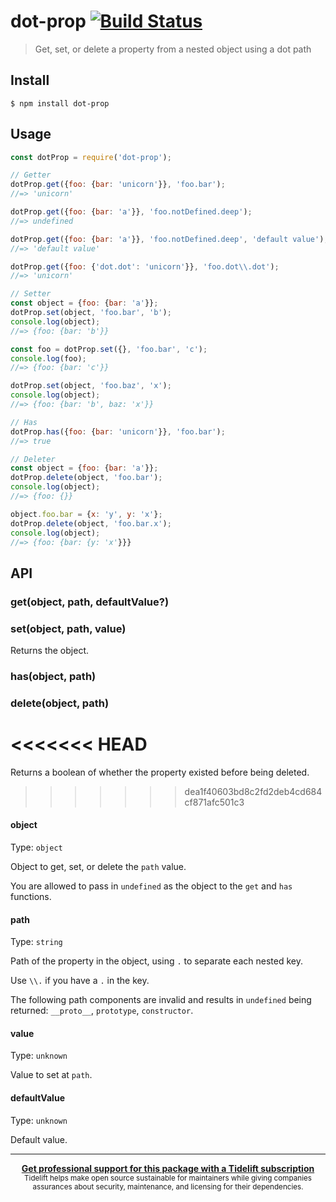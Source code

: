 # dot-prop [![Build Status](https://travis-ci.org/sindresorhus/dot-prop.svg?branch=master)](https://travis-ci.org/sindresorhus/dot-prop)

> Get, set, or delete a property from a nested object using a dot path


## Install

```
$ npm install dot-prop
```


## Usage

```js
const dotProp = require('dot-prop');

// Getter
dotProp.get({foo: {bar: 'unicorn'}}, 'foo.bar');
//=> 'unicorn'

dotProp.get({foo: {bar: 'a'}}, 'foo.notDefined.deep');
//=> undefined

dotProp.get({foo: {bar: 'a'}}, 'foo.notDefined.deep', 'default value');
//=> 'default value'

dotProp.get({foo: {'dot.dot': 'unicorn'}}, 'foo.dot\\.dot');
//=> 'unicorn'

// Setter
const object = {foo: {bar: 'a'}};
dotProp.set(object, 'foo.bar', 'b');
console.log(object);
//=> {foo: {bar: 'b'}}

const foo = dotProp.set({}, 'foo.bar', 'c');
console.log(foo);
//=> {foo: {bar: 'c'}}

dotProp.set(object, 'foo.baz', 'x');
console.log(object);
//=> {foo: {bar: 'b', baz: 'x'}}

// Has
dotProp.has({foo: {bar: 'unicorn'}}, 'foo.bar');
//=> true

// Deleter
const object = {foo: {bar: 'a'}};
dotProp.delete(object, 'foo.bar');
console.log(object);
//=> {foo: {}}

object.foo.bar = {x: 'y', y: 'x'};
dotProp.delete(object, 'foo.bar.x');
console.log(object);
//=> {foo: {bar: {y: 'x'}}}
```


## API

### get(object, path, defaultValue?)

### set(object, path, value)

Returns the object.

### has(object, path)

### delete(object, path)

<<<<<<< HEAD
=======
Returns a boolean of whether the property existed before being deleted.

>>>>>>> dea1f40603bd8c2fd2deb4cd684cf871afc501c3
#### object

Type: `object`

Object to get, set, or delete the `path` value.

You are allowed to pass in `undefined` as the object to the `get` and `has` functions.

#### path

Type: `string`

Path of the property in the object, using `.` to separate each nested key.

Use `\\.` if you have a `.` in the key.

The following path components are invalid and results in `undefined` being returned: `__proto__`, `prototype`, `constructor`.

#### value

Type: `unknown`

Value to set at `path`.

#### defaultValue

Type: `unknown`

Default value.


---

<div align="center">
	<b>
		<a href="https://tidelift.com/subscription/pkg/npm-dot-prop?utm_source=npm-dot-prop&utm_medium=referral&utm_campaign=readme">Get professional support for this package with a Tidelift subscription</a>
	</b>
	<br>
	<sub>
		Tidelift helps make open source sustainable for maintainers while giving companies<br>assurances about security, maintenance, and licensing for their dependencies.
	</sub>
</div>
